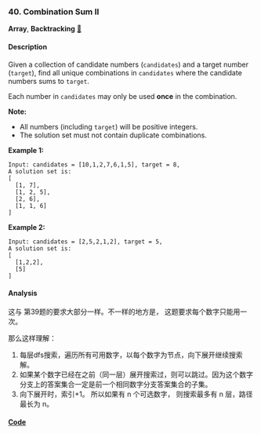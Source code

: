 ### 40. Combination Sum II

**Array**, **Backtracking**    [🧡](https://leetcode.com/problems/combination-sum-ii)    

#### Description

Given a collection of candidate numbers (`candidates`) and a target number (`target`), find all unique combinations in `candidates` where the candidate numbers sums to `target`.

Each number in `candidates` may only be used **once** in the combination.

**Note:**
- All numbers (including `target`) will be positive integers.
- The solution set must not contain duplicate combinations.

**Example 1:**

```
Input: candidates = [10,1,2,7,6,1,5], target = 8,
A solution set is:
[
  [1, 7],
  [1, 2, 5],
  [2, 6],
  [1, 1, 6]
]
```

**Example 2:**

```
Input: candidates = [2,5,2,1,2], target = 5,
A solution set is:
[
  [1,2,2],
  [5]
]
```

#### Analysis

这与 第39题的要求大部分一样。不一样的地方是， 这题要求每个数字只能用一次。

那么这样理解：

1. 每层dfs搜索，遍历所有可用数字，以每个数字为节点，向下展开继续搜索解。
2. 如果某个数字已经在之前（同一层）展开搜索过，则可以跳过。因为这个数字分支上的答案集合一定是前一个相同数字分支答案集合的子集。
3. 向下展开时，索引+1。 所以如果有 n 个可选数字， 则搜索最多有 n 层，路径最长为 n。

#### [Code](../python/40.%20Combination%20Sum%20II.py)

